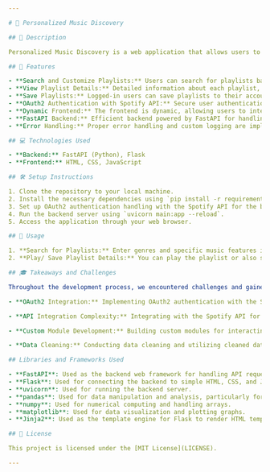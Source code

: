```yaml
---

# 🎵 Personalized Music Discovery

## 📝 Description

Personalized Music Discovery is a web application that allows users to create customized Spotify playlists based on their choice of genres and music features. The created playlist is embedded into the web app and can also be added to the user's profile. The backend is powered by FastAPI with OAuth2 authentication handling with the Spotify API, while the frontend uses Flask and uvicorn to connect to simple HTML, CSS, and JavaScript.

## 🌟 Features

- **Search and Customize Playlists:** Users can search for playlists based on keywords, genres, or specific music features.
- **View Playlist Details:** Detailed information about each playlist, including track lists and features, is provided.
- **Save Playlists:** Logged-in users can save playlists to their account for later access.
- **OAuth2 Authentication with Spotify API:** Secure user authentication is handled using OAuth2 with the Spotify API.
- **Dynamic Frontend:** The frontend is dynamic, allowing users to interact with playlists and features seamlessly.
- **FastAPI Backend:** Efficient backend powered by FastAPI for handling API requests.
- **Error Handling:** Proper error handling and custom logging are implemented throughout the application.

## 💻 Technologies Used

- **Backend:** FastAPI (Python), Flask
- **Frontend:** HTML, CSS, JavaScript

## 🛠️ Setup Instructions

1. Clone the repository to your local machine.
2. Install the necessary dependencies using `pip install -r requirements.txt`.
3. Set up OAuth2 authentication handling with the Spotify API for the backend.
4. Run the backend server using `uvicorn main:app --reload`.
5. Access the application through your web browser.

## 🚀 Usage

1. **Search for Playlists:** Enter genres and specific music features into the search bar to create a custom playlist.
2. **Play/ Save Playlist Details:** You can play the playlist or also save it to your profile.

## 🎓 Takeaways and Challenges

Throughout the development process, we encountered challenges and gained valuable insights:

- **OAuth2 Integration:** Implementing OAuth2 authentication with the Spotify API provided a deeper understanding of secure authentication methods and API integration practices.

- **API Integration Complexity:** Integrating with the Spotify API for playlist customization deepened our understanding of API integration complexities and the significance of data consistency and accuracy.

- **Custom Module Development:** Building custom modules for interacting with the Spotify API, including OAuth2 token management, enhanced our proficiency in modular code design and API interaction.

- **Data Cleaning:** Conducting data cleaning and utilizing cleaned data for analysis provided insights into data preprocessing techniques and the importance of data quality for accurate analysis.

## Libraries and Frameworks Used

- **FastAPI**: Used as the backend web framework for handling API requests.
- **Flask**: Used for connecting the backend to simple HTML, CSS, and JavaScript for the frontend.
- **uvicorn**: Used for running the backend server.
- **pandas**: Used for data manipulation and analysis, particularly for cleaning the dataset.
- **numpy**: Used for numerical computing and handling arrays.
- **matplotlib**: Used for data visualization and plotting graphs.
- **Jinja2**: Used as the template engine for Flask to render HTML templates.

## 📄 License

This project is licensed under the [MIT License](LICENSE).

---
```

